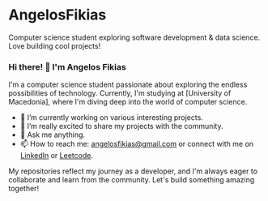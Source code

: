 # AngelosFikias
Computer science student exploring software development &amp; data science. Love building cool projects!

### Hi there! 👋 I'm Angelos Fikias

I'm a computer science student passionate about exploring the endless possibilities of technology. Currently, I'm studying at [University of Macedonia], where I'm diving deep into the world of computer science.

- 🌱 I’m currently working on various interesting projects.
- 🔭 I’m really excited to share my projects with the community.
- 💬 Ask me anything.
- 📫 How to reach me: [angelosfikias@gmail.com](mailto:angelosfikias@gmail.com) or connect with me on [LinkedIn](https://www.linkedin.com/in/angelos-fikias-bb2761294/) or [Leetcode](https://leetcode.com/u/angelosfikias/).

My repositories reflect my journey as a developer, and I'm always eager to collaborate and learn from the community. Let's build something amazing together!
